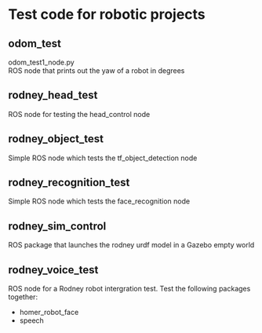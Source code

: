 # Test code for robotic projects
## odom_test
odom_test1_node.py  
ROS node that prints out the yaw of a robot in degrees
## rodney_head_test
ROS node for testing the head_control node
## rodney_object_test
Simple ROS node which tests the tf_object_detection node
## rodney_recognition_test
Simple ROS node which tests the face_recognition node
## rodney_sim_control
ROS package that launches the rodney urdf model in a Gazebo empty world
## rodney_voice_test
ROS node for a Rodney robot intergration test. Test the following packages together:
* homer_robot_face
* speech


